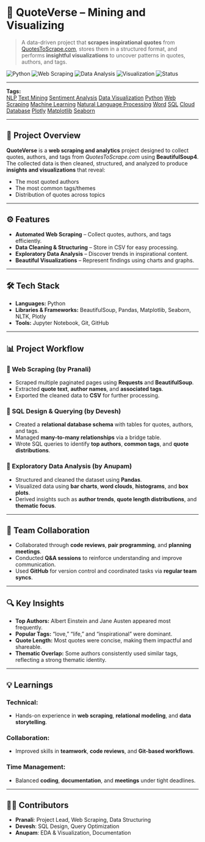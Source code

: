 # 🌟 QuoteVerse – Mining and Visualizing

> A data-driven project that **scrapes inspirational quotes** from [QuotesToScrape.com](http://quotes.toscrape.com/), stores them in a structured format, and performs **insightful visualizations** to uncover patterns in quotes, authors, and tags.

![Python](https://img.shields.io/badge/Python-3.10+-blue.svg)
![Web Scraping](https://img.shields.io/badge/Web%20Scraping-BeautifulSoup4-orange.svg)
![Data Analysis](https://img.shields.io/badge/Data%20Analysis-Pandas-green.svg)
![Visualization](https://img.shields.io/badge/Visualization-Matplotlib%20%7C%20Seaborn-yellow.svg)
![Status](https://img.shields.io/badge/Status-Completed-brightgreen.svg)

---
**Tags:**  
[NLP](#) [Text Mining](#) [Sentiment Analysis](#) [Data Visualization](#) [Python](#) [Web Scraping](#) [Machine Learning](#) [Natural Language Processing](#) [Word](#) [SQL](#) [Cloud](#) [Database](#) [Plotly](#) [Matplotlib](#) [Seaborn](#)               

---

## 📌 Project Overview
**QuoteVerse** is a **web scraping and analytics** project designed to collect quotes, authors, and tags from *QuotesToScrape.com* using **BeautifulSoup4**. The collected data is then cleaned, structured, and analyzed to produce **insights and visualizations** that reveal:
- The most quoted authors
- The most common tags/themes
- Distribution of quotes across topics

---

## ⚙️ Features
- **Automated Web Scraping** – Collect quotes, authors, and tags efficiently.
- **Data Cleaning & Structuring** – Store in CSV for easy processing.
- **Exploratory Data Analysis** – Discover trends in inspirational content.
- **Beautiful Visualizations** – Represent findings using charts and graphs.

---

## 🛠️ Tech Stack
- **Languages:** Python  
- **Libraries & Frameworks:** BeautifulSoup, Pandas, Matplotlib, Seaborn, NLTK, Plotly  
- **Tools:** Jupyter Notebook, Git, GitHub

---

## 📊 Project Workflow

### 🔹 Web Scraping (by Pranali)
- Scraped multiple paginated pages using **Requests** and **BeautifulSoup**.  
- Extracted **quote text**, **author names**, and **associated tags**.  
- Exported the cleaned data to **CSV** for further processing.  

### 🔹 SQL Design & Querying (by Devesh)
- Created a **relational database schema** with tables for quotes, authors, and tags.  
- Managed **many-to-many relationships** via a bridge table.  
- Wrote SQL queries to identify **top authors**, **common tags**, and **quote distributions**.  

### 🔹 Exploratory Data Analysis (by Anupam)
- Structured and cleaned the dataset using **Pandas**.  
- Visualized data using **bar charts**, **word clouds**, **histograms**, and **box plots**.  
- Derived insights such as **author trends**, **quote length distributions**, and **thematic focus**.  

---

## 🤝 Team Collaboration
- Collaborated through **code reviews**, **pair programming**, and **planning meetings**.  
- Conducted **Q&A sessions** to reinforce understanding and improve communication.  
- Used **GitHub** for version control and coordinated tasks via **regular team syncs**.  

---

## 🔍 Key Insights
- **Top Authors:** Albert Einstein and Jane Austen appeared most frequently.  
- **Popular Tags:** “love,” “life,” and “inspirational” were dominant.  
- **Quote Length:** Most quotes were concise, making them impactful and shareable.  
- **Thematic Overlap:** Some authors consistently used similar tags, reflecting a strong thematic identity.  

---

## 💡 Learnings

### Technical:
- Hands-on experience in **web scraping**, **relational modeling**, and **data storytelling**.  

### Collaboration:
- Improved skills in **teamwork**, **code reviews**, and **Git-based workflows**.  

### Time Management:
- Balanced **coding**, **documentation**, and **meetings** under tight deadlines.  

---

## 🧑‍💻 Contributors
- **Pranali**: Project Lead, Web Scraping, Data Structuring  
- **Devesh**: SQL Design, Query Optimization  
- **Anupam**: EDA & Visualization, Documentation  

